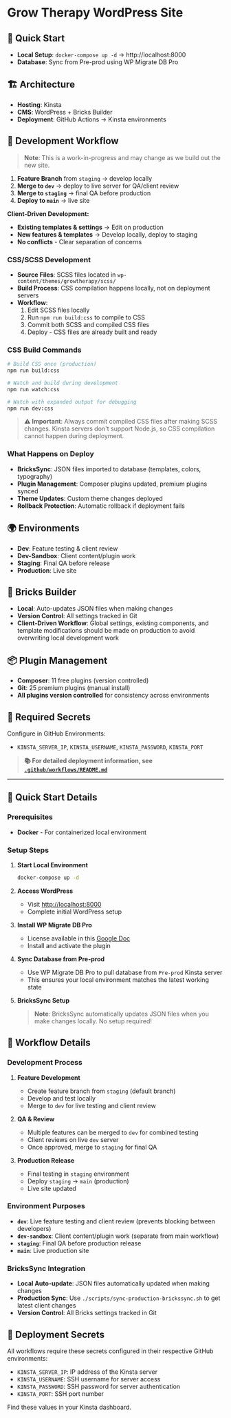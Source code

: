 # Grow Therapy WordPress Site

## 🚀 Quick Start
- **Local Setup**: `docker-compose up -d` → http://localhost:8000
- **Database**: Sync from Pre-prod using WP Migrate DB Pro

## 🏗️ Architecture
- **Hosting**: Kinsta
- **CMS**: WordPress + Bricks Builder
- **Deployment**: GitHub Actions → Kinsta environments

## 🔄 Development Workflow
> **Note**: This is a work-in-progress and may change as we build out the new site.

1. **Feature Branch** from `staging` → develop locally
2. **Merge to `dev`** → deploy to live server for QA/client review
3. **Merge to `staging`** → final QA before production
4. **Deploy to `main`** → live site

**Client-Driven Development:**
- **Existing templates & settings** → Edit on production
- **New features & templates** → Develop locally, deploy to staging
- **No conflicts** - Clear separation of concerns

### CSS/SCSS Development
- **Source Files**: SCSS files located in `wp-content/themes/growtherapy/scss/`
- **Build Process**: CSS compilation happens locally, not on deployment servers
- **Workflow**: 
  1. Edit SCSS files locally
  2. Run `npm run build:css` to compile to CSS
  3. Commit both SCSS and compiled CSS files
  4. Deploy - CSS files are already built and ready

### CSS Build Commands
```bash
# Build CSS once (production)
npm run build:css

# Watch and build during development
npm run watch:css

# Watch with expanded output for debugging
npm run dev:css
```

> **⚠️ Important**: Always commit compiled CSS files after making SCSS changes. Kinsta servers don't support Node.js, so CSS compilation cannot happen during deployment.

### What Happens on Deploy
- **BricksSync**: JSON files imported to database (templates, colors, typography)
- **Plugin Management**: Composer plugins updated, premium plugins synced
- **Theme Updates**: Custom theme changes deployed
- **Rollback Protection**: Automatic rollback if deployment fails

## 🌍 Environments
- **Dev**: Feature testing & client review
- **Dev-Sandbox**: Client content/plugin work  
- **Staging**: Final QA before release
- **Production**: Live site

## 🎨 Bricks Builder
- **Local**: Auto-updates JSON files when making changes
- **Version Control**: All settings tracked in Git
- **Client-Driven Workflow**: Global settings, existing components, and template modifications should be made on production to avoid overwriting local development work

## 📦 Plugin Management
- **Composer**: 11 free plugins (version controlled)
- **Git**: 25 premium plugins (manual install)
- **All plugins version controlled** for consistency across environments

## 🔧 Required Secrets
Configure in GitHub Environments:
- `KINSTA_SERVER_IP`, `KINSTA_USERNAME`, `KINSTA_PASSWORD`, `KINSTA_PORT`

> **📚 For detailed deployment information, see [`.github/workflows/README.md`](.github/workflows/README.md)**

---

## 🚀 Quick Start Details

### Prerequisites
- **Docker** - For containerized local environment

### Setup Steps
1. **Start Local Environment**
   ```bash
   docker-compose up -d
   ```

2. **Access WordPress**
   - Visit [http://localhost:8000](http://localhost:8000)
   - Complete initial WordPress setup



3. **Install WP Migrate DB Pro**
   - License available in this [Google Doc](https://docs.google.com/document/d/1XPgaV8K26F3jLI_km0CU2TrEo91ouPvT5nHhD7y-Mo8/edit?usp=sharing)
   - Install and activate the plugin

4. **Sync Database from Pre-prod**
   - Use WP Migrate DB Pro to pull database from `Pre-prod` Kinsta server
   - This ensures your local environment matches the latest working state

5. **BricksSync Setup**
   > **Note**: BricksSync automatically updates JSON files when you make changes locally. No setup required!

## 🔄 Workflow Details

### Development Process
1. **Feature Development**
   - Create feature branch from `staging` (default branch)
   - Develop and test locally
   - Merge to `dev` for live testing and client review

2. **QA & Review**
   - Multiple features can be merged to `dev` for combined testing
   - Client reviews on live `dev` server
   - Once approved, merge to `staging` for final QA

3. **Production Release**
   - Final testing in `staging` environment
   - Deploy `staging` → `main` (production)
   - Live site updated

### Environment Purposes
- **`dev`**: Live feature testing and client review (prevents blocking between developers)
- **`dev-sandbox`**: Client content/plugin work (separate from main workflow)
- **`staging`**: Final QA before production release
- **`main`**: Live production site

### BricksSync Integration
- **Local Auto-update**: JSON files automatically updated when making changes
- **Production Sync**: Use `./scripts/sync-production-brickssync.sh` to get latest client changes
- **Version Control**: All Bricks settings tracked in Git

## 🔧 Deployment Secrets

All workflows require these secrets configured in their respective GitHub environments:

- `KINSTA_SERVER_IP`: IP address of the Kinsta server
- `KINSTA_USERNAME`: SSH username for server access
- `KINSTA_PASSWORD`: SSH password for server authentication
- `KINSTA_PORT`: SSH port number

Find these values in your Kinsta dashboard.
